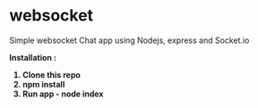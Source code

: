 # websocket
Simple websocket Chat app using Nodejs, express and Socket.io

<b>Installation :<b>
1. Clone this repo
2. npm install
3. Run app - node index
